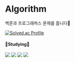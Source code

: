 # Algorithm

백준과 프로그래머스 문제를 풉니다🧐

[![Solved.ac Profile](http://mazassumnida.wtf/api/v2/generate_badge?boj=eueu22)](https://solved.ac/eueu22/)

<h4>📖Studying📖</h4>
<span> 
<img src="https://img.shields.io/badge/Java-007396?style=flat-square&logo=Java&logoColor=white">
<img src="https://img.shields.io/badge/JavaScript-F7DF1E?style=flat-square&logo=JavaScript&logoColor=white">
<img src="https://img.shields.io/badge/Python-3776AB?style=flat-square&logo=Python&logoColor=white">
<img src="https://img.shields.io/badge/C++-00599C?style=flat-square&logo=C++&logoColor=white">
</span>
